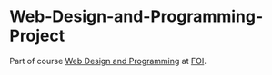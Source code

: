 # Web-Design-and-Programming-Project
Part of course [Web Design and Programming](https://www.foi.unizg.hr/sites/default/files/web_design_and_programming.pdf) at [FOI](https://www.foi.unizg.hr/en). 
